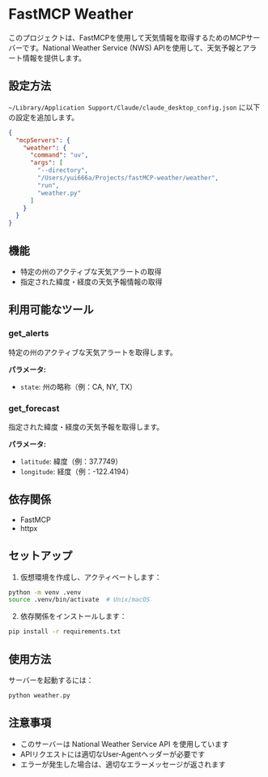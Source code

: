 # FastMCP Weather

このプロジェクトは、FastMCPを使用して天気情報を取得するためのMCPサーバーです。National Weather Service (NWS) APIを使用して、天気予報とアラート情報を提供します。

## 設定方法

`~/Library/Application Support/Claude/claude_desktop_config.json` に以下の設定を追加します。

```json
{
  "mcpServers": {
    "weather": {
      "command": "uv",
      "args": [
        "--directory",
        "/Users/yui666a/Projects/fastMCP-weather/weather",
        "run",
        "weather.py"
      ]
    }
  }
}
```

## 機能

- 特定の州のアクティブな天気アラートの取得
- 指定された緯度・経度の天気予報情報の取得

## 利用可能なツール

### get_alerts

特定の州のアクティブな天気アラートを取得します。

**パラメータ:**

- `state`: 州の略称（例：CA, NY, TX）

### get_forecast

指定された緯度・経度の天気予報を取得します。

**パラメータ:**

- `latitude`: 緯度（例：37.7749）
- `longitude`: 経度（例：-122.4194）

## 依存関係

- FastMCP
- httpx

## セットアップ

1. 仮想環境を作成し、アクティベートします：

  ```bash
  python -m venv .venv
  source .venv/bin/activate  # Unix/macOS
  ```

2. 依存関係をインストールします：

```bash
pip install -r requirements.txt
```

## 使用方法

サーバーを起動するには：

```bash
python weather.py
```

## 注意事項

- このサーバーは National Weather Service API を使用しています
- APIリクエストには適切なUser-Agentヘッダーが必要です
- エラーが発生した場合は、適切なエラーメッセージが返されます

